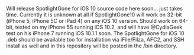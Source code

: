 Will release SpotlightGone for iOS 10 source code here soon... just takes time. Currently it is unknown at all if SpotlightGone10 will work on 32-bit (iPhone 5, iPhone 5C or iPad 4) on any iOS 10 version. Should work on 64-bit, tested on my iPhone 5S running iOS 10.2, and will have @CydiaGeek test on his iPhone 7 running iOS 10.1.1 soon. The SpotlightGone for iOS 10 .deb should be available too for installation via iFile/Filza, AFC2, and SSH install as well and in this repository will be posted in the /bin directory.

